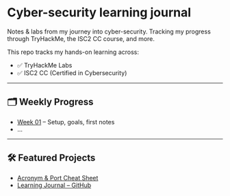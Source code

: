 # Cyber-security learning journal
Notes &amp; labs from my journey into cyber-security.
Tracking my progress through TryHackMe, the ISC2 CC course, and more.

This repo tracks my hands-on learning across:

- ✅ TryHackMe Labs
- ✅ ISC2 CC (Certified in Cybersecurity)

---

## 🗂️ Weekly Progress

- [Week 01](Week-01/intro.md) – Setup, goals, first notes  
- ...

---

## 🛠 Featured Projects

- [Acronym & Port Cheat Sheet](cheat-sheets/ports-acronyms.md)  
- [Learning Journal – GitHub](https://github.com/kate--newman/cyber-learning-journal)
